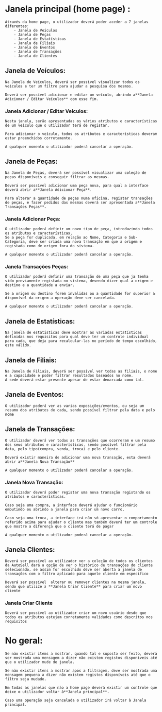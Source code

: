 # Janela principal (home page) :

    Através da home page, o utilizador deverá poder aceder a 7 janelas diferentes:
		- Janela de Veículos
		- Janela de Peças
		- Janela de Estatísticas
		- Janela de Filiais
		- Janela de Eventos
		- Janela de Transações
		- Janela de Clientes

## Janela de Veículos:

    Na Janela de Veículos, deverá ser possível visualizar todos os veículos e ter um filtro para ajudar a pesquisa dos mesmos.

    Deverá ser possível adicionar e editar um veículo, abrindo a**Janela Adicionar / Editar Veículos** com esse fim.

### Janela Adicionar / Editar Veículos:

    Nesta janela, serão apresentadas os vários atributos e características de um veículo que o utilizador terá de registar.

    Para adicionar o veículo, todos os atributos e características deveram estar preenchidos corretamente.

    A qualquer momento o utilizador poderá cancelar a operação.

## Janela de Peças:

    Na Janela de Peças, deverá ser possível visualizar uma coleção de peças disponíveis e conseguir filtrar as mesmas.

    Deverá ser possível adicionar uma peça nova, para qual a interface deverá abrir a**Janela Adicionar Peça**.

    Para alterar a quantidade de peças numa oficina, registar transações de peças, e fazer pedidos das mesmas deverá ser apresentada a**Janela Transações Peças**.

### Janela Adicionar Peça:

    O utilizador poderá definir um novo tipo de peça, introduzindo todos os atributos e características,
	Se a peça for duplicada, em relação ao Nome, Categoria e Sub-Categoria, deve ser criada uma nova transação em que a origem e registada como de origem fora do sistema.

    A qualquer momento o utilizador poderá cancelar a operação.

### Janela Transações Peças:

    O utilizador poderá definir uma transação de uma peça que ja tenha sido previamente registada no sistema, devendo dizer qual a origem e destino e a quantidade a enviar.

    Se a origem ou destino forem invalidas ou a quantidade for superior a disponível da origem a operação deve ser cancelada.

    A qualquer momento o utilizador poderá cancelar a operação.

## Janela de Estatísticas:

    Na janela de estatísticas deve mostrar as variadas estatísticas definidas nos requisitos para qual deve ter um controle individual para cada, que deja para recalcular-las no período de tempo escolhido, este válido.

## Janela de Filiais:

    Na Janela de Filiais, deverá ser possível ver todas as filiais, o nome e a capacidade e poder filtrar resultados baseados no nome.
	A sede deverá estar presente apesar de estar demarcada como tal.

## Janela de Eventos:

    O utilizador poderá ver as varias exposições/eventos, ou seja um resumo dos atributos de cada, sendo possível filtrar pela data e pelo nome

## Janela de Transações:

    O utilizador deverá ver todas as transações que ocorreram e um resumo dos seus atributos e características, sendo possível filtrar pela data, pelo tipo(compra, venda, troca) e pelo cliente.

    Deverá existir maneira de adicionar uma nova transação, esta deverá abrir a**Janela Nova Transação**

	A qualquer momento o utilizador poderá cancelar a operação.

### Janela Nova Transação:

    O utilizador deverá poder registar uma nova transação registando os atributos e características.

    Caso seja uma compra, a interface deverá ajudar o funcionário embutindo ou abrindo a janela para criar um novo carro.

    Caso seja uma troca, a interface irá não só apresentar o comportamento referido acima para ajudar o cliente mas também deverá ter um controle que mostre a diferença que o cliente terá de pagar

	A qualquer momento o utilizador poderá cancelar a operação.

## Janela Clientes:

	Deverá ser possível ao utilizador ver a coleção de todos os clientes da AutoSell dará a opção de ver o histórico de transações do cliente selecionado, se assim for escolhido deve ser aberta a janela de transações com o filtro aplicado para aquele cliente em especifico

	Deverá ser possível  alterar ou remover clientes na mesma janela, sendo que utilize a **Janela Criar Cliente** para criar um novo cliente

### Janela Criar Cliente

	Deverá ser possível ao utilizador criar um novo usuário desde que todos os atributos estejam corretamente validados como descritos nos requisitos

# No geral:

    Se não existir items a mostrar, quando tal e suposto ser feito, deverá ser mostrada uma mensagem a dizer não existem registos disponíveis até que o utilizador mude de janela.

    Se não existir itens a mostrar após a filtragem, deve ser mostrada uma mensagem pequena a dizer não existem registos disponíveis até que o filtro seja mudado.

    Em todas as janelas que não a home page deverá existir um controle que deixe o utilizador voltar à**Janela principal**.

    Caso uma operação seja cancelada o utilizador irá voltar à Janela principal.
